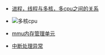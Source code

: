 - [进程，线程与多核，多cpu之间的关系](https://valjeanshaw.github.io/2019/09/02/%E8%BF%9B%E7%A8%8B%EF%BC%8C%E7%BA%BF%E7%A8%8B%E4%B8%8E%E5%A4%9A%E6%A0%B8%EF%BC%8C%E5%A4%9Acpu%E4%B9%8B%E9%97%B4%E7%9A%84%E5%85%B3%E7%B3%BB/)

- ![多核cpu](https://www.google.com.hk/url?sa=i&url=http%3A%2F%2Fm.elecfans.com%2Farticle%2F1196867.html&psig=AOvVaw1G7CGvrsfg45j3Qp57GhWS&ust=1620264613401000&source=images&cd=vfe&ved=0CAIQjRxqFwoTCPDhzZmysfACFQAAAAAdAAAAABAP)

- [mmu内存管理单元](https://en.wikipedia.org/wiki/Memory_management_unit)

- [中断处理异常](https://www.bilibili.com/video/BV1D441117ib?p=9)
